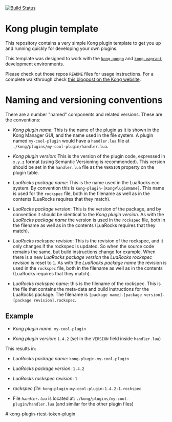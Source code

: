[![Build Status][badge-travis-image]][badge-travis-url]

Kong plugin template
====================

This repository contains a very simple Kong plugin template to get you
up and running quickly for developing your own plugins.

This template was designed to work with the
[`kong-pongo`](https://github.com/Kong/kong-pongo) and
[`kong-vagrant`](https://github.com/Kong/kong-vagrant) development environments.

Please check out those repos `README` files for usage instructions. For a complete
walkthrough check [this blogpost on the Kong website](https://konghq.com/blog/custom-lua-plugin-kong-gateway).


Naming and versioning conventions
=================================

There are a number "named" components and related versions. These are the conventions:

* *Kong plugin name*: This is the name of the plugin as it is shown in the Kong
  Manager GUI, and the name used in the file system. A plugin named `my-cool-plugin`
  would have a `handler.lua` file at `./kong/plugins/my-cool-plugin/handler.lua`.

* *Kong plugin version*: This is the version of the plugin code, expressed in
  `x.y.z` format (using Semantic Versioning is recommended). This version should
  be set in the `handler.lua` file as the `VERSION` property on the plugin table.

* *LuaRocks package name*: This is the name used in the LuaRocks eco system.
  By convention this is `kong-plugin-[KongPluginName]`. This name is used
  for the `rockspec` file, both in the filename as well as in the contents
  (LuaRocks requires that they match).

* *LuaRocks package version*: This is the version of the package, and by convention
  it should be identical to the *Kong plugin version*. As with the *LuaRocks package
  name* the version is used in the `rockspec` file, both in the filename as well
  as in the contents (LuaRocks requires that they match).

* *LuaRocks rockspec revision*: This is the revision of the rockspec, and it only
  changes if the rockspec is updated. So when the source code remains the same,
  but build instructions change for example. When there is a new *LuaRocks package
  version* the *LuaRocks rockspec revision* is reset to `1`. As with the *LuaRocks
  package name* the revision is used in the `rockspec` file, both in the filename
  as well as in the contents (LuaRocks requires that they match).

* *LuaRocks rockspec name*: this is the filename of the rockspec. This is the file
  that contains the meta-data and build instructions for the LuaRocks package.
  The filename is `[package name]-[package version]-[package revision].rockspec`.

Example
-------

* *Kong plugin name*: `my-cool-plugin`

* *Kong plugin version*: `1.4.2` (set in the `VERSION` field inside `handler.lua`)

This results in:

* *LuaRocks package name*: `kong-plugin-my-cool-plugin`

* *LuaRocks package version*: `1.4.2`

* *LuaRocks rockspec revision*: `1`

* *rockspec file*: `kong-plugin-my-cool-plugin-1.4.2-1.rockspec`

* File *`handler.lua`* is located at: `./kong/plugins/my-cool-plugin/handler.lua` (and similar for the other plugin files)

[badge-travis-url]: https://travis-ci.org/Kong/kong-plugin/branches
[badge-travis-image]: https://travis-ci.com/Kong/kong-plugin.svg?branch=master
#   k o n g - p l u g i n - r t e s t - t o k e n - p l u g i n  
 